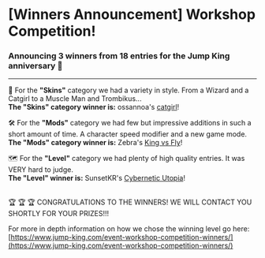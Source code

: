 # [Winners Announcement] Workshop Competition!

### Announcing 3 winners from 18 entries for the Jump King anniversary 🎂

---

 👕  For the **"Skins"** category we had a variety in style. From a Wizard and a Catgirl to a Muscle Man and Trombikus...<br>
**The "Skins" category winner is:** <span class="spoiler">ossannoa's <a href="steam://url/CommunityFilePage/3227404893">catgirl</a></span>!

 🛠️   For the **"Mods"** category we had few but impressive additions in such a short amount of time. A character speed modifier and a new game mode.<br>
**The "Mods" category winner is:** <span class="spoiler">Zebra's <a href="steam://url/CommunityFilePage/3217622959">King vs Fly</a></span>!

 🗺️   For the **"Level"** category we had plenty of high quality entries. It was VERY hard to judge.<br>
**The "Level" winner is:** <span class="spoiler">SunsetKR's <a href="steam://url/CommunityFilePage/3213910173">Cybernetic Utopia</a></span>!

<br>
🏆 🏆 🏆  CONGRATULATIONS TO THE WINNERS! WE WILL CONTACT YOU SHORTLY FOR YOUR PRIZES!!!

<br>

For more in depth information on how we chose the winning level go here: [https://www.jump-king.com/event-workshop-competition-winners/](https://www.jump-king.com/event-workshop-competition-winners/)